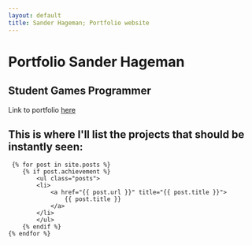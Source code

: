 ```yaml
---
layout: default
title: Sander Hageman; Portfolio website
---
```

<div class="MainPageContent">
	<h1>Portfolio Sander Hageman</h1>
	<h2>Student Games Programmer</h2>
	<p>Link to portfolio <a href="/portfolio">here</a></p>
</div>

## This is where I'll list the projects that should be instantly seen:
<div class="BestAchievements">
	
	 {% for post in site.posts %}
		{% if post.achievement %}
			<ul class="posts">
			<li>		
				<a href="{{ post.url }}" title="{{ post.title }}">
					{{ post.title }}
				</a>
			</li>
			</ul>
		{% endif %}
	{% endfor %}
</div>
